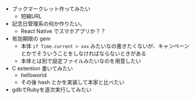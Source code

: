 - ブックマークレット作ってみたい
  - 短縮URL
- 記念日管理系の何か作りたい。
  - React Native でスマホアプリか？？
- 有効期限の gem
  - 本体 `if Time.current > xxx` みたいなの書きたくないが、キャンペーンとかでそういうことをしなければならないときがある
  - 本体とは別で設定ファイルみたいなのを用意したい
- C extention 書いてみたい
  - helloworld
  - その後 hash とかを実装して本家と比べたい
- gdbでRubyを逐次実行してみたい
